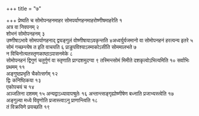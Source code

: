 +++
title = "७"

+++
प्रेष्यति च सोमोपनहनमाहर सोमपर्याणहनमाहरोष्णीषमाहरेति १  
अत्र वा निवपनम्
२  
शोभनं सोमोपनहनम् ३  
उष्णीषाऽभावे सोमपर्याणहनाद् द्व्यङ्गुलं
वोष्णीषायाऽवकृन्तति ४अध्वर्युर्यजमानो वा सोमोपनहनं
हरत्यन्य इतरे ५  
सोमं गच्छन्त्येष त इति वाचयति ६
प्राङुपविश्याऽस्माकोऽसीति
सोममालभते ७  
न विचिनोत्यतस्तृणकाष्ठाऽपासनमेके ८  
सोमोपनहनं
द्विगुणं चतुर्गुणं वा स्तृणाति प्राग्दशमुदग्वा ९
तस्मिन्त्सोमं मिमीते दशकृत्वोऽभित्यमिति १०
सर्वाभिः प्रथमम् ११  
अङ्गुष्ठप्रभृति चैकोत्सर्गम् १२  
द्विः
कनिष्ठिकया १३  
एकोपचयं च १४  
अञ्जलिना दशमम् १५
अन्यद्वाऽध्यावापश्रुतेः १६
अन्तान्त्सङ्गृह्योष्णीषेण बध्नाति प्रजाभ्यस्त्वेति १७  
अङ्गुल्या
मध्ये विवृणोति प्रजास्त्वाऽनु प्राणान्त्विति १८  
तं विक्रयिणे
प्रयच्छति १९  
